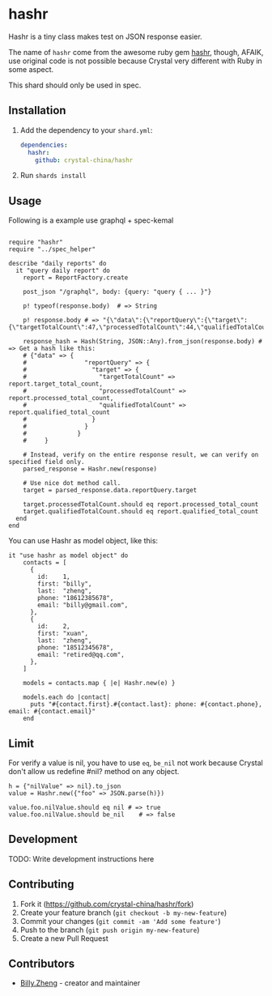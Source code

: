 # hashr

Hashr is a tiny class makes test on JSON response easier.

The name of `hashr` come from the awesome ruby gem [hashr](https://github.com/svenfuchs/hashr), though, AFAIK, use original code is not possible because Crystal very different with Ruby in some aspect.

This shard should only be used in spec.

## Installation

1. Add the dependency to your `shard.yml`:

   ```yaml
   dependencies:
     hashr:
       github: crystal-china/hashr
   ```

2. Run `shards install`

## Usage

Following is a example use graphql + spec-kemal

```crystal

require "hashr"
require "../spec_helper"

describe "daily reports" do
  it "query daily report" do
    report = ReportFactory.create

    post_json "/graphql", body: {query: "query { ... }"}

    p! typeof(response.body)  # => String
    
    p! response.body # => "{\"data\":{\"reportQuery\":{\"target\":{\"targetTotalCount\":47,\"processedTotalCount\":44,\"qualifiedTotalCount\":40}}}}"

    response_hash = Hash(String, JSON::Any).from_json(response.body) # => Get a hash like this:
    # {"data" => {
    #                "reportQuery" => {
    #                  "target" => {
    #                    "targetTotalCount" => report.target_total_count,
    #                    "processedTotalCount" => report.processed_total_count,
    #                    "qualifiedTotalCount" => report.qualified_total_count
    #                  }
    #                }
    #              }
    #     }
    
    # Instead, verify on the entire response result, we can verify on specified field only.
    parsed_response = Hashr.new(response)

    # Use nice dot method call.
    target = parsed_response.data.reportQuery.target
    
    target.processedTotalCount.should eq report.processed_total_count
    target.qualifiedTotalCount.should eq report.qualified_total_count
  end
end
```

You can use Hashr as model object, like this:

```crystal
it "use hashr as model object" do
    contacts = [
      {
        id:    1,
        first: "billy",
        last:  "zheng",
        phone: "18612385678",
        email: "billy@gmail.com",
      },
      {
        id:    2,
        first: "xuan",
        last:  "zheng",
        phone: "18512345678",
        email: "retired@qq.com",
      },
    ]

    models = contacts.map { |e| Hashr.new(e) }

    models.each do |contact|
      puts "#{contact.first}.#{contact.last}: phone: #{contact.phone}, email: #{contact.email}"
    end
```

## Limit

For verify a value is nil, you have to use `eq`, `be_nil` not work because Crystal don't allow us redefine #nil? method on any object.

```crystal
h = {"nilValue" => nil}.to_json
value = Hashr.new({"foo" => JSON.parse(h)})

value.foo.nilValue.should eq nil # => true
value.foo.nilValue.should be_nil    # => false
```

## Development

TODO: Write development instructions here

## Contributing

1. Fork it (<https://github.com/crystal-china/hashr/fork>)
2. Create your feature branch (`git checkout -b my-new-feature`)
3. Commit your changes (`git commit -am 'Add some feature'`)
4. Push to the branch (`git push origin my-new-feature`)
5. Create a new Pull Request

## Contributors

- [Billy.Zheng](https://github.com/zw963) - creator and maintainer
